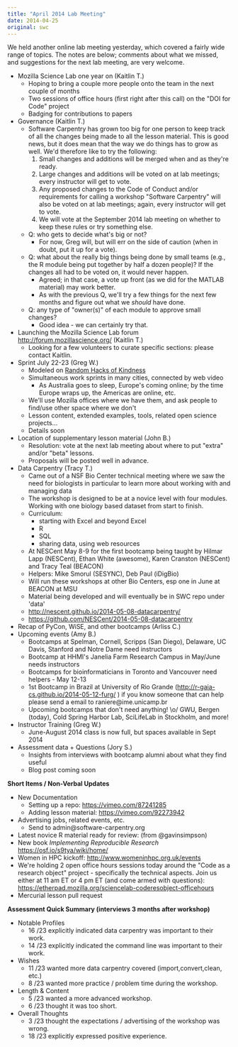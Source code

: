 ```yaml
---
title: "April 2014 Lab Meeting"
date: 2014-04-25
original: swc
---
```

<p>
  We held another online lab meeting yesterday,
  which covered a fairly wide range of topics.
  The notes are below;
  comments about what we missed,
  and suggestions for the next lab meeting,
  are very welcome.
</p>
<ul>
  <li>Mozilla Science Lab one year on (Kaitlin T.)
    <ul>
      <li>Hoping to bring a couple more people onto the team in the next couple of months</li>
      <li>Two sessions of office hours (first right after this call) on the "DOI for Code" project</li>
      <li>Badging for contributions to papers</li>
    </ul>
  </li>
  <li>Governance (Kaitlin T.)
    <ul>
      <li>Software Carpentry has grown too big for one person to keep track of all the changes being made to all the lesson material. This is good news, but it does mean that the way we do things has to grow as well. We'd therefore like to try the following:
	<ol>
	    <li>Small changes and additions will be merged when and as they're ready.</li>
	      <li>Large changes and additions will be voted on at lab meetings; every instructor will get to vote.</li>
	        <li>Any proposed changes to the Code of Conduct and/or requirements for calling a workshop "Software Carpentry" will also be voted on at lab meetings; again, every instructor will get to vote.</li>
		  <li>We will vote at the September 2014 lab meeting on whether to keep these rules or try something else.</li>
		  </ol>
      </li>
      <li>Q: who gets to decide what's big or not?
	<ul>
	    <li>For now, Greg will, but will err on the side of caution (when in doubt, put it up for a vote).</li>
	    </ul>
      </li>
      <li>Q: what about the really big things being done by small teams (e.g., the R module being put together by half a dozen people)?  If the changes all had to be voted on, it would never happen.
	<ul>
	    <li>Agreed; in that case, a vote up front (as we did for the MATLAB material) may work better.</li>
	      <li>As with the previous Q, we'll try a few things for the next few months and figure out what we <em>should</em> have done.</li>
	      </ul>
      </li>
      <li>Q: any type of "owner(s)" of each module to approve small changes?
	<ul>
	    <li>Good idea - we can certainly try that.</li>
	    </ul>
      </li>
    </ul>
  </li>
  <li>Launching the Mozilla Science Lab forum <a href="http://forum.mozillascience.org/">http://forum.mozillascience.org/</a> (Kaitlin T.)
    <ul>
      <li>Looking for a few volunteers to curate specific sections: please contact Kaitlin.</li>
    </ul>
  </li>
  <li>Sprint July 22-23 (Greg W.)
    <ul>
      <li>Modeled on <a href="http://rhok.org/">Random Hacks of Kindness</a></li>
      <li>Simultaneous work sprints in many cities, connected by web video
	<ul>
	    <li>As Australia goes to sleep, Europe's coming online; by the time Europe wraps up, the Americas are online, etc.</li>
	    </ul>
      </li>
      <li>We'll use Mozilla offices where we have them, and ask people to find/use other space where we don't</li>
      <li>Lesson content, extended examples, tools, related open science projects…</li>
      <li>Details soon</li>
    </ul>
  </li>
  <li>Location of supplementary lesson material (John B.)
    <ul>
      <li>Resolution: vote at the next lab meeting about where to put "extra" and/or "beta" lessons.</li>
      <li>Proposals will be posted well in advance.</li>
    </ul>
  </li>
  <li>Data Carpentry (Tracy T.)
    <ul>
      <li>Came out of a NSF Bio Center technical meeting where we saw the need for biologists in particular to learn more about working with and managing data</li>
      <li>The workshop is designed to be at a novice level with four modules. Working with one biology based dataset from start to finish.</li>
      <li>Curriculum:
	<ul>
	    <li>starting with Excel and beyond Excel</li>
	      <li>R</li>
	        <li>SQL</li>
		  <li>sharing data, using web resources</li>
		  </ul>
      </li>
      <li>At NESCent May 8-9 for the first bootcamp being taught by Hilmar Lapp (NESCent), Ethan White (awesome), Karen Cranston (NESCent) and Tracy Teal (BEACON)</li>
      <li>Helpers: Mike Smorul (SESYNC), Deb Paul (iDigBio)</li>
      <li>Will run these workshops at other Bio Centers, esp one in June at BEACON at MSU</li>
      <li>Material being developed and will eventually be in SWC repo under 'data'</li>
      <li><a href="http://nescent.github.io/2014-05-08-datacarpentry/">http://nescent.github.io/2014-05-08-datacarpentry/</a></li>
      <li><a href="https://github.com/NESCent/2014-05-08-datacarpentry">https://github.com/NESCent/2014-05-08-datacarpentry</a></li>
    </ul>
  </li>
  <li>Recap of PyCon, WiSE, and other bootcamps (Arliss C.)</li>
  <li>Upcoming events (Amy B.)
    <ul>
      <li>Bootcamps at Spelman, Cornell, Scripps (San Diego), Delaware, UC Davis, Stanford and Notre Dame need instructors</li>
      <li>Bootcamp at HHMI's Janelia Farm Research Campus in May/June needs instructors</li>
      <li>Bootcamps for bioinformaticians in Toronto and Vancouver need helpers - May 12-13</li>
      <li>1st Bootcamp in Brazil at University of Rio Grande (<a href="http://r-gaia-cs.github.io/2014-05-12-furg/">http://r-gaia-cs.github.io/2014-05-12-furg/</a> ) if you know someone that can help please send a email to raniere@ime.unicamp.br</li>
      <li>Upcoming bootcamps that don't need anything! \o/ GWU, Bergen (today), Cold Spring Harbor Lab, SciLifeLab in Stockholm, and more!</li>
</ul>
  </li>
  <li>Instructor Training (Greg W.)
    <ul>
      <li>June-August 2014 class is now full, but spaces available in Sept 2014</li>
    </ul>
  </li>
  <li>Assessment data + Questions (Jory S.)
    <ul>
      <li>Insights from interviews with bootcamp alumni about what they find useful</li>
      <li>Blog post coming soon</li>
    </ul>
  </li>
</ul>
<b>Short Items / Non-Verbal Updates</b>
<ul>
<li>New Documentation
<ul>
<li>Setting up a repo: <a href="https://vimeo.com/87241285">https://vimeo.com/87241285</a></li>
<li>Adding lesson material: <a href="https://vimeo.com/92273942">https://vimeo.com/92273942</a></li>
</ul>
</li>
<li>Advertising jobs, related events, etc.
<ul>
<li>Send to admin@software-carpentry.org</li>
</ul>
</li>
<li>Latest novice R material ready for review: (from @gavinsimpson)</li>
<li>New book <em>Implementing Reproducible Research</em> <a href="https://osf.io/s9tya/wiki/home/">https://osf.io/s9tya/wiki/home/</a></li>
<li>Women in HPC kickoff: <a href="http://www.womeninhpc.org.uk/events">http://www.womeninhpc.org.uk/events</a></li>
<li>We're holding 2 open office hours sessions today around the "Code as a research object" project - specifically the technical aspects. Join us either at 11 am ET or 4 pm ET (and come armed with questions): <a href="https://etherpad.mozilla.org/sciencelab-coderesobject-officehours">https://etherpad.mozilla.org/sciencelab-coderesobject-officehours</a></li>
<li>Mercurial lesson pull request</li>
</ul>
<p><b>Assessment Quick Summary (interviews 3 months after workshop)</b></p>
<ul>
  <li>Notable Profiles
    <ul>
      <li>16 /23 explicitly indicated data carpentry was important to their work.</li>
      <li>14 /23 explicitly indicated the command line was important to their work.</li>
    </ul>
  </li>
  <li>Wishes
    <ul>
      <li>11 /23 wanted more data carpentry covered (import,convert,clean, etc.)</li>
      <li>8 /23 wanted more practice / problem time during the workshop.</li>
    </ul>
  </li>
  <li>Length &amp; Content
    <ul>
      <li>5 /23 wanted a more advanced workshop.</li>
      <li>6 /23 thought it was too short.</li>
    </ul>
  </li>
  <li>Overall Thoughts
    <ul>
      <li>3 /23 thought the expectations / advertising of the workshop was wrong.</li>
      <li>18 /23 explicitly expressed positive experience.</li>
    </ul>
  </li>
</ul>
